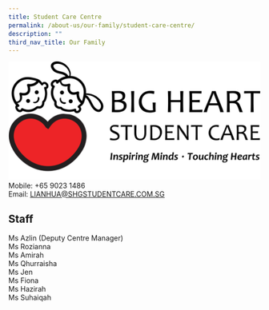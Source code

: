 ```yaml
---
title: Student Care Centre
permalink: /about-us/our-family/student-care-centre/
description: ""
third_nav_title: Our Family
---
```

![](/images/About%20us/Student%20Care%20Centre/Lian%20Hua%20_SCC.png)
Mobile: +65 9023 1486  
Email: 
<a href="mailto:LIANHUA@SHGSTUDENTCARE.COM.SG">LIANHUA@SHGSTUDENTCARE.COM.SG</a>


## **Staff**
Ms Azlin (Deputy Centre Manager)<br>
Ms Rozianna<br>
Ms Amirah<br>
Ms Qhurraisha<br>
Ms Jen<br>
Ms Fiona<br>
Ms Hazirah<br>
Ms Suhaiqah<br>
